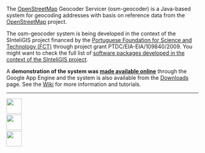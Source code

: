 The [OpenStreetMap](http://www.openstreetmap.org/) Geocoder Servicer (osm-geocoder) is a Java-based system for geocoding addresses with basis on reference data from the [OpenStreetMap](http://www.openstreetmap.org/) project.

The osm-geocoder system is being developed in the context of the SInteliGIS project financed by the [Portuguese Foundation for Science and Technology (FCT)](http://www.fct.mctes.pt/) through project grant PTDC/EIA-EIA/109840/2009. You might want to check the full list of [software packages developed in the context of the SInteliGIS project](http://code.google.com/p/trecgeo/wiki/SInteliGISSoftwarePackages).

A **demonstration of the system was [made available online](http://osm-geocoder.appspot.com/)** through the Google App Engine and the system is also available from the [Downloads](http://code.google.com/p/osm-geocoder/downloads/list) page. See the [Wiki](http://code.google.com/p/osm-geocoder/w/list) for more information and tutorials.


---


<img src='http://www.ist.utl.pt/files/media/media-kit/Logo_IST_color.jpg' height='40'><code>     </code><img src='http://algos.inesc-id.pt/~lazzari/old/inesc_id_logo.gif' height='40'><code>     </code><img src='http://alfa.fct.mctes.pt/logotipos/fct/FCT_Vcolor250x84.jpg' height='40'>

<a href='Hidden comment: 
<img src="http://code.google.com/appengine/images/appengine-noborder-120x30.gif">
'></a>